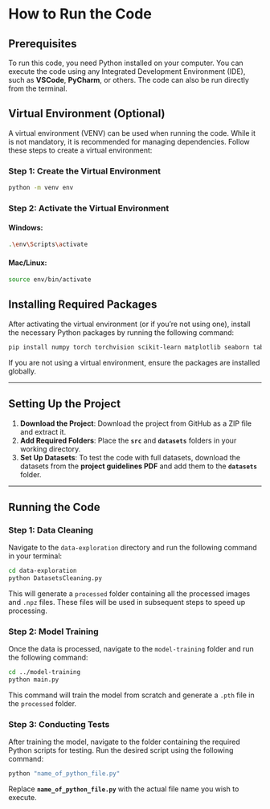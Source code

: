 # How to Run the Code

## Prerequisites

To run this code, you need Python installed on your computer. You can execute the code using any Integrated Development Environment (IDE), such as **VSCode**, **PyCharm**, or others. The code can also be run directly from the terminal.


## Virtual Environment (Optional)

A virtual environment (VENV) can be used when running the code. While it is not mandatory, it is recommended for managing dependencies. Follow these steps to create a virtual environment:

### Step 1: Create the Virtual Environment

```bash
python -m venv env
```


### Step 2: Activate the Virtual Environment

#### Windows:

```bash
.\env\Scripts\activate
```

#### Mac/Linux:

```bash
source env/bin/activate
```


## Installing Required Packages

After activating the virtual environment (or if you’re not using one), install the necessary Python packages by running the following command:

```bash
pip install numpy torch torchvision scikit-learn matplotlib seaborn tabulate
```

If you are not using a virtual environment, ensure the packages are installed globally.

---

## Setting Up the Project

1. **Download the Project**: Download the project from GitHub as a ZIP file and extract it.
2. **Add Required Folders**: Place the **`src`** and **`datasets`** folders in your working directory.
3. **Set Up Datasets**: To test the code with full datasets, download the datasets from the **project guidelines PDF** and add them to the **`datasets`** folder.

---

## Running the Code

### Step 1: Data Cleaning

Navigate to the `data-exploration` directory and run the following command in your terminal:

```bash
cd data-exploration
python DatasetsCleaning.py
```

This will generate a `processed` folder containing all the processed images and `.npz` files. These files will be used in subsequent steps to speed up processing.

### Step 2: Model Training

Once the data is processed, navigate to the `model-training` folder and run the following command:

```bash
cd ../model-training
python main.py
```

This command will train the model from scratch and generate a `.pth` file in the `processed` folder.

### Step 3: Conducting Tests

After training the model, navigate to the folder containing the required Python scripts for testing. Run the desired script using the following command:

```bash
python "name_of_python_file.py"
```

Replace **`name_of_python_file.py`** with the actual file name you wish to execute.
